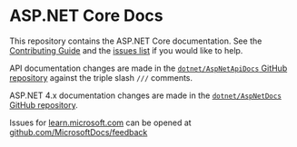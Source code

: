 # ASP.NET Core Docs

This repository contains the ASP.NET Core documentation. See the [Contributing Guide](CONTRIBUTING.md) and the [issues list](https://github.com/dotnet/AspNetCore.Docs/issues) if you would like to help.

API documentation changes are made in the [`dotnet/AspNetApiDocs` GitHub repository](https://github.com/dotnet/AspNetApiDocs) against the triple slash `///` comments.

ASP.NET 4.x documentation changes are made in the [`dotnet/AspNetDocs` GitHub repository](https://github.com/dotnet/AspNetDocs).

Issues for [learn.microsoft.com](https://learn.microsoft.com/en-us/) can be opened at [github.com/MicrosoftDocs/feedback](https://github.com/MicrosoftDocs/feedback)

